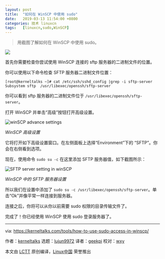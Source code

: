 ```yaml
---
layout: post
title:	"如何在 WinSCP 中使用 sudo"
date:	2019-03-13 11:54:00 +0800 
categories:	技术 linuxcn 
tags:	[linuxcn,sudo,WinSCP]
---
```




> 
> 用截图了解如何在 WinSCP 中使用 sudo。
> 
> 
> 


![](/Asserts/Images//attachment/album/201903/13/115351nqxhm7qzq9zjecbv.png)


首先你需要检查你尝试使用 WinSCP 连接的 sftp 服务器的二进制文件的位置。


你可以使用以下命令检查 SFTP 服务器二进制文件位置：



```
[root@kerneltalks ~]# cat /etc/ssh/sshd_config |grep -i sftp-server
Subsystem sftp  /usr/libexec/openssh/sftp-server
```

你可以看到 sftp 服务器的二进制文件位于 `/usr/libexec/openssh/sftp-server`。


打开 WinSCP 并单击“高级”按钮打开高级设置。


![winSCP advance settings](/Asserts/Images//attachment/album/201903/13/115407mke8dkgizngtrd6h.jpg)


*WinSCP 高级设置*


它将打开如下高级设置窗口。在左侧面板上选择“Environment”下的 “SFTP”。你会在右侧看到选项。


现在，使用命令 `sudo su -c` 在这里添加 SFTP 服务器值，如下截图所示：


![SFTP server setting in winSCP](/Asserts/Images//attachment/album/201903/13/115409bw7tzrsvjl9s0spz.jpg)


*WinSCP 中的 SFTP 服务器设置*


所以我们在设置中添加了 `sudo su -c /usr/libexec/openssh/sftp-server`。单击“Ok”并像平常一样连接到服务器。


连接之后，你将可以从你以前需要 sudo 权限的目录传输文件了。


完成了！你已经使用 WinSCP 使用 sudo 登录服务器了。




---


via: <https://kerneltalks.com/tools/how-to-use-sudo-access-in-winscp/>


作者：[kerneltalks](https://kerneltalks.com) 选题：[lujun9972](https://github.com/lujun9972) 译者：[geekpi](https://github.com/geekpi) 校对：[wxy](https://github.com/wxy)


本文由 [LCTT](https://github.com/LCTT/TranslateProject) 原创编译，[Linux中国](https://linux.cn/) 荣誉推出
